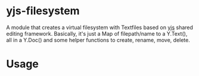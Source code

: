 # yjs-filesystem
A module that creates a virtual filesystem with Textfiles based on [yjs](https://yjs.dev) shared editing framework.
Basically, it's just a Map of filepath/name to a Y.Text(), all in a Y.Doc() and some helper functions to create, rename, move, delete.

# Usage
